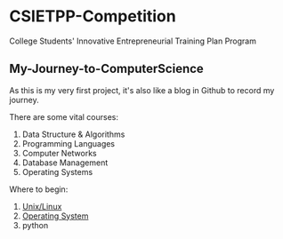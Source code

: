 #  CSIETPP-Competition
College Students' Innovative Entrepreneurial Training Plan Program

## My-Journey-to-ComputerScience
As this is my very first project, it's also like a blog in Github to record my journey.

There are some vital courses:
1. Data Structure & Algorithms
2. Programming Languages
3. Computer Networks
4. Database Management
5. Operating Systems

Where to begin:
1. [Unix/Linux](https://www.tutorialspoint.com/unix/index.htm)
2. [Operating System](https://www.tutorialspoint.com/operating_system/index.htm)
3. python
